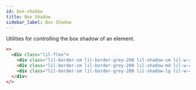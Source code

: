 ```yaml
---
id: box-shadow
title: Box Shadow
sidebar_label: Box Shadow
---
```


Utilities for controlling the box shadow of an element.

```html live
<>
  <div class="lil-flex">
    <div class="lil-border-sm lil-border-grey-200 lil-shadow-sm lil-w-4/12 lil-m-2  lil-p-2">sm</div>
    <div class="lil-border-sm lil-border-grey-200 lil-shadow-md lil-w-4/12 lil-m-2  lil-p-2">md</div>
    <div class="lil-border-sm lil-border-grey-200 lil-shadow-lg lil-w-4/12 lil-m-2  lil-p-2">lg</div>
  </div>
</>
```
